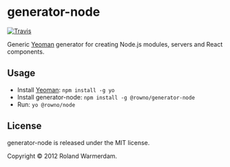 # generator-node

[![Travis](https://travis-ci.org/Rowno/generator-node.svg?branch=master)](https://travis-ci.org/Rowno/generator-node)

Generic [Yeoman][] generator for creating Node.js modules, servers and React components.


## Usage

 - Install [Yeoman][]: `npm install -g yo`
 - Install generator-node: `npm install -g @rowno/generator-node`
 - Run: `yo @rowno/node`


## License

generator-node is released under the MIT license.

Copyright © 2012 Roland Warmerdam.


[yeoman]: http://yeoman.io/
